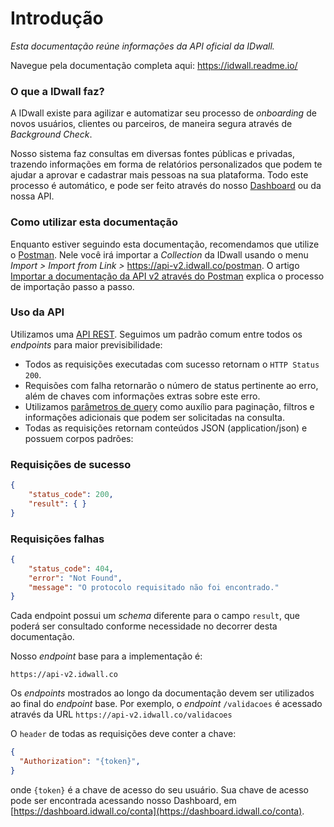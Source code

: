 # Introdução

*Esta documentação reúne informações da API oficial da IDwall.* 

Navegue pela documentação completa aqui: https://idwall.readme.io/

### O que a IDwall faz?

A IDwall existe para agilizar e automatizar seu processo de *onboarding* de novos usuários, clientes ou parceiros, de maneira segura através de *Background Check*.

Nosso sistema faz consultas em diversas fontes públicas e privadas, trazendo informações em forma de relatórios personalizados que podem te ajudar a aprovar e cadastrar mais pessoas na sua plataforma. Todo este processo é automático, e pode ser feito através do nosso [Dashboard](https://dashboard.idwall.co) ou da nossa API.

### Como utilizar esta documentação
<!--Para implementação da API em seu sitema, selecione na coluna ao lado a linguagem de programação que gostaria de usar para fazer requisições aos endpoints. Códigos de exemplo serão gerados ao lado de cada endpoint para auxiliá-lo na implementação.-->

Enquanto estiver seguindo esta documentação, recomendamos que utilize o [Postman](https://www.getpostman.com/). Nele você irá importar a *Collection* da IDwall usando o menu *Import > Import from Link >* https://api-v2.idwall.co/postman.
O artigo [Importar a documentação da API v2 através do Postman](https://intercom.help/idwall/api/testes-da-api/importar-a-documentacao-da-api-v2-atraves-do-postman) explica o processo de importação passo a passo.

### Uso da API

Utilizamos uma [API REST](https://pt.wikipedia.org/wiki/REST). Seguimos um padrão comum entre todos os *endpoints* para maior previsibilidade: 
- Todos as requisições executadas com sucesso retornam o ```HTTP Status 200```.
- Requisões com falha retornarão o número de status pertinente ao erro, além de chaves com informações extras sobre este erro.
- Utilizamos [parâmetros de query](https://en.wikipedia.org/wiki/Query_string) como auxílio para paginação, filtros e informações adicionais que podem ser solicitadas na consulta.
- Todas as requisições retornam conteúdos JSON (application/json) e possuem corpos padrões:

### Requisições de sucesso

```json
{
    "status_code": 200,
    "result": { }
}
```

### Requisições falhas

```json
{
    "status_code": 404,
    "error": "Not Found",
    "message": "O protocolo requisitado não foi encontrado."
}
```

Cada endpoint possui um *schema* diferente para o campo `result`, que poderá ser consultado
conforme necessidade no decorrer desta documentação.

Nosso *endpoint* base para a implementação é:

```
https://api-v2.idwall.co
```

Os *endpoints* mostrados ao longo da documentação devem ser utilizados ao final do *endpoint* base. Por exemplo, o *endpoint* ```/validacoes``` é acessado através da URL ```https://api-v2.idwall.co/validacoes```

O ```header``` de todas as requisições deve conter a chave:

```json
{
  "Authorization": "{token}",
}
```

onde ```{token}``` é a chave de acesso do seu usuário. Sua chave de acesso pode ser encontrada acessando nosso Dashboard, em [https://dashboard.idwall.co/conta](https://dashboard.idwall.co/conta).
